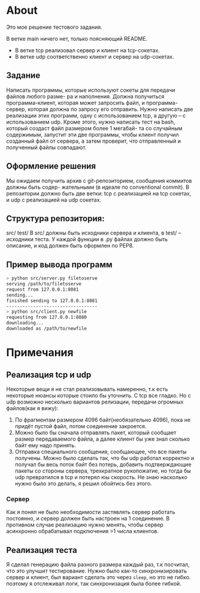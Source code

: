# About
Это мое решение тестового задания.

В ветке main ничего нет, только поясняющий README. 
- В ветке tcp реализовал сервер и клиент на tcp-сокетах.
- В ветке udp соответственно клиент и сервер на udp-сокетах.

## Задание
Написать программы, которые используют сокеты для передачи файлов любого разме-
ра и наполнения. Должна получиться программа-клиент, которая может запросить файл, и
программа-сервер, которая должна по запросу его отправить. Нужно написать две реализации
этих программ, одну с использованием tcp, а другую – с использованием udp.
Кроме этого, нужно написать тест на bash, который создаст файл размером более 1 мегабай-
та со случайным содержимым, запустит эти две программы, чтобы клиент получил созданный
файл от сервера, а затем проверит, что отправленный и полученный файлы совпадают.
## Оформление решения
Мы ожидаем получить архив с git-репозиторием, сообщения коммитов должны быть содер-
жательными (в идеале по conventional commit). В репозитории должно быть две ветки: tcp с
реализацией на tcp сокетах, и udp с реализацией на udp сокетах.
## Структура репозитория:
src/
test/
В src/ должны быть исходники сервера и клиента, в test/ – исходники теста. У каждой
функции в .py файлах должно быть описание, и код должен быть оформлен по PEP8.
## Пример вывода программ
```bash
> python src/server.py filetoserve
serving /path/to/filetoserve
request from 127.0.0.1:8081
sending...
finished sending to 127.0.0.1:8081
----------------------------------
> python src/client.py newfile
requesting from 127.0.0.1:8080
downloading...
downloaded as /path/to/newfile
```

# Примечания

## Реализация tcp и udp
Некоторые вещи я не стал реализовывать намеренно, т.к есть некоторые нюансы которые стоило бы уточнить.
С tcp все гладко. Но с udp возможно несколько вариантов релизации, передачи огромных файлов(как я вижу):
1. По фрагментам размером 4096 байт(необязательно 4096), пока не придёт пустой файл, потом соединение закроется.
2. Можно было бы сначала отправлять пакет, который сообщает размер передаваемого файла, а далее клиент бы уже знал сколько байт ему надо принять.
3. Отправка специального сообщения, сообщающее, что все пакеты получены.
Можно было сделать так, что бы udp работал корректно и получал бы весь поток байт без потерь, добавить подтверждающие пакеты со стороны сервера, трехкратное рукопожатие, но тогда бы udp превратился в tcp и потерял юы скорость. Не знаю насколько нужно было это делать, я решил обойтись без этого.

### Сервер
Как я понял не было необходимости застявлять сервер работать постоянно, и сервер должен быть настроен на 1 соединение. В противном случае реализацию нужно менять, чтобы сервер асинхронно обрабатывал подключения >1 числа клиентов.

## Реализация теста
Я сделал генерацию файла разного размера каждый раз, т.к посчитал, что это улучшит тестирование.
Нужно было как-то синхронизировать сервер и клиент, был вариант сделать это через `sleep`, но это не гибко. поэтому я отслеживал логи, так синхронизация была более гибкой.
